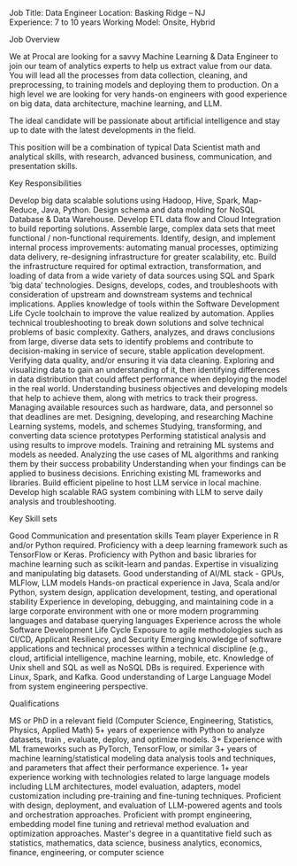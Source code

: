 Job Title: Data Engineer 
Location: Basking Ridge – NJ  
Experience: 7 to 10 years 
Working Model: Onsite, Hybrid 

Job Overview 

We at Procal are looking for a savvy Machine Learning & Data Engineer to join our team of analytics experts to
help us extract value from our data. You will lead all the processes from data collection, cleaning, and preprocessing, to training models and deploying them to production. On a high level we are looking for very hands-on engineers with good experience on
big data, data architecture, machine learning, and LLM. 

The ideal candidate will be passionate about artificial intelligence and stay up to date with the latest developments
in the field. 

This position will be a combination of typical Data Scientist math and analytical skills, with research, advanced
business, communication, and presentation skills. 

Key Responsibilities 

Develop big data scalable solutions using Hadoop, Hive, Spark, Map-Reduce, Java, Python. 
Design schema and data molding for NoSQL Database & Data Warehouse. 
Develop ETL data flow and Cloud Integration to build reporting solutions. 
Assemble large, complex data sets that meet functional / non-functional requirements. 
Identify, design, and implement internal process improvements: automating manual processes, optimizing data delivery, re-designing infrastructure for greater scalability, etc. 
Build the infrastructure required for optimal extraction, transformation, and loading of data from a wide variety of data sources using SQL and Spark ‘big data’ technologies. 
Designs, develops, codes, and troubleshoots with consideration of upstream and downstream systems and technical implications.
Applies knowledge of tools within the Software Development Life Cycle toolchain to improve the value realized by automation. 
Applies technical troubleshooting to break down solutions and solve technical problems of basic complexity. 
Gathers, analyzes, and draws conclusions from large, diverse data sets to identify problems and contribute to decision-making in service of secure, stable application development. 
Verifying data quality, and/or ensuring it via data cleaning. 
Exploring and visualizing data to gain an understanding of it, then identifying differences in data distribution that could affect performance when deploying the model in the real world. 
Understanding business objectives and developing models that help to achieve them, along with metrics to track their progress. 
Managing available resources such as hardware, data, and personnel so that deadlines are met. 
Designing, developing, and researching Machine Learning systems, models, and schemes 
Studying, transforming, and converting data science prototypes 
Performing statistical analysis and using results to improve models. 
Training and retraining ML systems and models as needed. 
Analyzing the use cases of ML algorithms and ranking them by their success probability 
Understanding when your findings can be applied to business decisions. 
Enriching existing ML frameworks and libraries. 
Build efficient pipeline to host LLM service in local machine. 
Develop high scalable RAG system combining with LLM to serve daily analysis and troubleshooting. 

Key Skill sets 

Good Communication and presentation skills 
Team player 
Experience in R and/or Python required. 
Proficiency with a deep learning framework such as TensorFlow or Keras. 
Proficiency with Python and basic libraries for machine learning such as scikit-learn and pandas. 
Expertise in visualizing and manipulating big datasets. 
Good understanding of AI/ML stack - GPUs, MLFlow, LLM models 
Hands-on practical experience in Java, Scala and/or Python, system design, application development, testing, and operational stability 
Experience in developing, debugging, and maintaining code in a large corporate environment with one or more modern programming
languages and database querying languages 
Experience across the whole Software Development Life Cycle 
Exposure to agile methodologies such as CI/CD, Applicant Resiliency, and Security 
Emerging knowledge of software applications and technical processes within a technical discipline (e.g., cloud, artificial intelligence,
machine learning, mobile, etc. 
Knowledge of Unix shell and SQL as well as NoSQL DBs is required. 
Experience with Linux, Spark, and Kafka. 
Good understanding of Large Language Model from system engineering perspective. 

Qualifications 

MS or PhD in a relevant field (Computer Science, Engineering, Statistics, Physics, Applied Math) 
5+ years of experience with Python to analyze datasets, train , evaluate, deploy, and optimize models. 
3+ Experience with ML frameworks such as PyTorch, TensorFlow, or similar 
3+ years of machine learning/statistical modeling data analysis tools and techniques, and parameters that affect their performance experience. 
1+ year experience working with technologies related to large language models including LLM architectures, model evaluation, adapters,
model customization including pre-training and fine-tuning techniques. 
Proficient with design, deployment, and evaluation of LLM-powered agents and tools and orchestration approaches. 
Proficient with prompt engineering, embedding model fine tuning and retrieval method evaluation and optimization approaches. 
Master's degree in a quantitative field such as statistics, mathematics, data science, business analytics, economics, finance,
engineering, or computer science 